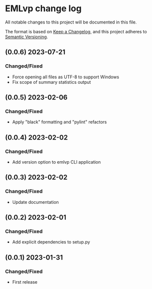 # EMLvp change log
All notable changes to this project will be documented in this file.

The format is based on [Keep a Changelog](https://keepachangelog.com/en/1.0.0/),
and this project adheres to [Semantic Versioning](https://semver.org/spec/v2.0.0.html).

## (0.0.6) 2023-07-21
### Changed/Fixed
- Force opening all files as UTF-8 to support Windows
- Fix scope of summary statistics output

## (0.0.5) 2023-02-06
### Changed/Fixed
- Apply "black" formatting and "pylint" refactors

## (0.0.4) 2023-02-02
### Changed/Fixed
- Add version option to emlvp CLI application

## (0.0.3) 2023-02-02
### Changed/Fixed
- Update documentation

## (0.0.2) 2023-02-01
### Changed/Fixed
- Add explicit dependencies to setup.py

## (0.0.1) 2023-01-31
### Changed/Fixed
- First release